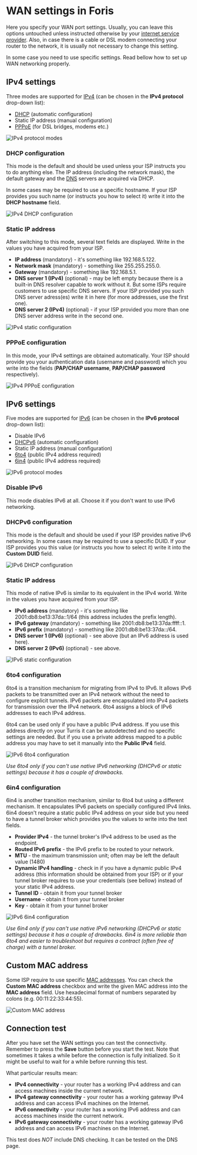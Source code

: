 WAN settings in Foris 
=====================

Here you specify your WAN port settings. Usually, you can leave this options untouched unless instructed otherwise by
your [internet service provider](https://en.wikipedia.org/wiki/Internet_service_provider). Also, in case there is
a cable or DSL modem connecting your router to the network, it is usually not necessary to change this setting.

In some case you need to use specific settings. Read bellow how to set up WAN networking properly.

IPv4 settings
-------------

Three modes are supported for [IPv4](https://en.wikipedia.org/wiki/IPv4) (can be chosen in the **IPv4 protocol**
drop-down list):

* [DHCP](https://en.wikipedia.org/wiki/Dynamic_Host_Configuration_Protocol) (automatic configuration)
* Static IP address (manual configuration)
* [PPPoE](https://en.wikipedia.org/wiki/Point-to-Point_Protocol_over_Ethernet) (for DSL bridges, modems etc.)

![IPv4 protocol modes](ipv4.png)

### DHCP configuration

This mode is the default and should be used unless your ISP instructs you to do anything else. The IP address (including
the network mask), the default gateway and the [DNS](https://en.wikipedia.org/wiki/Domain_Name_System) servers are
acquired via DHCP.

In some cases may be required to use a specific hostname. If your ISP provides you such name (or instructs you how
to select it) write it into the **DHCP hostname** field.

![IPv4 DHCP configuration](ipv4-dhcp.png)

### Static IP address

After switching to this mode, several text fields are displayed. Write in the values you have acquired from your ISP.

* **IP address** (mandatory) - it's something like 192.168.5.122.
* **Network mask** (mandatory) - something like 255.255.255.0.
* **Gateway** (mandatory) - something like 192.168.5.1.
* **DNS server 1 (IPv4)** (optional) - may be left empty because there is a built-in DNS resolver capable to
  work without it. But some ISPs require customers to use specific DNS servers. If your ISP provided you
  such DNS server adress(es) write it in here (for more addresses, use the first one).
* **DNS server 2 (IPv4)** (optional) - if your ISP provided you more than one DNS server address write in the
  second one.

![IPv4 static configuration](ipv4-static.png)
	  
### PPPoE configuration

In this mode, your IPv4 settings are obtained automatically. Your ISP should provide you your authentication
data (username and password) which you write into the fields (**PAP/CHAP username**, **PAP/CHAP password**
respectively).

![IPv4 PPPoE configuration](ipv4-pppoe.png)

IPv6 settings
-------------

Five modes are supported for [IPv6](https://en.wikipedia.org/wiki/IPv6) (can be chosen in the **IPv6 protocol**
drop-down list):

* Disable IPv6
* [DHCPv6](https://en.wikipedia.org/wiki/DHCPv6) (automatic configuration)
* Static IP address (manual configuration)
* [6to4](https://en.wikipedia.org/wiki/6to4) (public IPv4 address required)
* [6in4](https://en.wikipedia.org/wiki/6in4) (public IPv4 address required)

![IPv6 protocol modes](ipv6.png)

### Disable IPv6

This mode disables IPv6 at all. Choose it if you don't want to use IPv6 networking.

### DHCPv6 configuration

This mode is the default and should be used if your ISP provides native IPv6 networking. In some cases may be
required to use a specific DUID. If your ISP provides you this value (or instructs you how to select it) write it
into the **Custom DUID** field.

![IPv6 DHCP configuration](ipv6-dhcp.png)

### Static IP address

This mode of native IPv6 is similar to its equivalent in the IPv4 world.  Write in the values you have acquired from
your ISP.

* **IPv6 address** (mandatory) - it's something like 2001:db8:be13:37da::1/64 (this address includes the prefix
  length).
* **IPv6 gateway** (mandatory) - something like 2001:db8:be13:37da:ffff::1.
* **IPv6 prefix** (mandatory) - something like 2001:db8:be13:37da::/64.
* **DNS server 1 (IPv6)** (optional) - see above (but an IPv6 address is used here).
* **DNS server 2 (IPv6)** (optional) - see above.

![IPv6 static configuration](ipv6-static.png)
	
### 6to4 configuration

6to4 is a transition mechanism for migrating from IPv4 to IPv6. It allows IPv6 packets to be transmitted over an IPv4
network without the need to configure explicit tunnels. IPv6 packets are encapsulated into IPv4 packets for
transmission over the IPv4 network. 6to4 assigns a block of IPv6 addresses to each IPv4 address.

6to4 can be used only if you have a public IPv4 address. If you use this address directly on your Turris it can be
autodetected and no specific settings are needed. But if you use a private address mapped to a public address you
may have to set it manually into the **Public IPv4** field.

![IPv6 6to4 configuration](ipv6-6to4.png)

*Use 6to4 only if you can't use native IPv6 networking (DHCPv6 or static settings) because it has a couple
of drawbacks.*

### 6in4 configuration

6in4 is another transition mechanism, similar to 6to4 but using a different mechanism. It encapsulates IPv6 packets
on specially configured IPv4 links. 6in4 doesn't require a static public IPv4 address on your side but you need to have
a tunnel broker which provides you the values to write into the text fields.

* **Provider IPv4** - the tunnel broker's IPv4 address to be used as the endpoint.
* **Routed IPv6 prefix** - the IPv6 prefix to be routed to your network.
* **MTU** - the maximum transmission unit; often may be left the default value (1480)
* **Dynamic IPv4 handling** - check in if you have a dynamic public IPv4 address (this information should be
  obtained from your ISP) or if your tunnel broker requires to use your credentials (see bellow) instead of
  your static IPv4 address.
* **Tunnel ID** - obtain it from your tunnel broker
* **Username** - obtain it from your tunnel broker
* **Key** - obtain it from your tunnel broker

![IPv6 6in4 configuration](ipv6-6in4.png)
	  
*Use 6in4 only if you can't use native IPv6 networking (DHCPv6 or static settings) because it has a couple
of drawbacks. 6in4 is more reliable than 6to4 and easier to troubleshoot but requires a contract (often free of
charge) with a tunnel broker.*


Custom MAC address
------------------

Some ISP require to use specific [MAC addresses](https://en.wikipedia.org/wiki/MAC_address). You can check the
**Custom MAC address** checkbox and write the given MAC address into the **MAC address** field. Use hexadecimal
format of numbers separated by colons (e.g. 00:11:22:33:44:55).

![Custom MAC address](custom-mac.png)

Connection test
---------------

After you have set the WAN settings you can test the connectivity. Remember to press the **Save** button before
you start the test. Note that sometimes it takes a while before the connection is fully initialized. So it might be
useful to wait for a while before running this test.

What particular results mean:

* **IPv4 connectivity** - your router has a working IPv4 address and can access machines inside the current network.
* **IPv4 gateway connectivity**	- your router has a working gateway IPv4 address and can access IPv4 machines on the
  Internet.
* **IPv6 connectivity** - your router has a working IPv6 address and can access machines inside the current network.
* **IPv6 gateway connectivity**	- your router has a working gateway IPv6 address and can access IPv6 machines on the
  Internet.

This test does *NOT* include DNS checking. It can be tested on the DNS page. 
